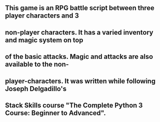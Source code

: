## This game is an RPG battle script between three player characters and 3
## non-player characters. It has a varied inventory and magic system on top
## of the basic attacks. Magic and attacks are also available to the non-
## player-characters. It was written while following Joseph Delgadillo's
## Stack Skills course "The Complete Python 3 Course: Beginner to Advanced".
